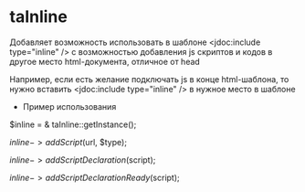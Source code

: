 # taInline

Добавляет возможность использовать в шаблоне <jdoc:include type="inline" />
с возможностью добавления js скриптов и кодов в другое место html-документа, отличное от head

Например, если есть желание подключать js в конце html-шаблона, то нужно вставить <jdoc:include type="inline" /> в нужное место в шаблоне

* Пример использования

$inline = & taInline::getInstance();

$inline->addScript($url, $type);

$inline->addScriptDeclaration($script);

$inline->addScriptDeclarationReady($script);